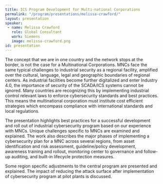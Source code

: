 ```yaml
---
title: ICS Program Development for Multi-national Corporations
permalink: "/program/presentations/melissa-crawford/"
layout: presentation
speaker: 
 - name: Melissa Crawford
   role: Global Consultant
   work: Siemens
   image: melissa-crawford.png
id: presentation
---
```


The concept that we are in one country and the network stops at the border, is not the case for a Multinational Corporations. MNCs face the same typical challenges to industrial security as a regional facility, amplified over the cultural, language, legal and geographic boundaries of regional centers. As industrial facilities become further digitalized and enter Industry 4.0, the importance of security of the SCADA/ICS systems cannot be ignored. Many countries are recognizing this by implementing industrial control relevant laws to enforce cybersecurity standards and best practices. This means the multinational corporation must institute cost efficient strategies which encompass compliance with international standards and local regulations. 
 
The presentation highlights best practices for a successful development and roll out of industrial cybersecurity program based on our experience with MNCs. Unique challenges specific to MNCs are examined and explained. The work also describes the major phases of implementing a cybersecurity plan for a MNC across several regions, from asset identification and risk assessment, guideline/policy development, awareness training and rollout, monitoring center to governance and follow-up auditing, and built-in lifecycle protection measures.
 
Some region specific adjustments to the central program are presented and explained. The impact of reducing the attack surface after implementation of cybersecurity program at pilot plants is discussed.